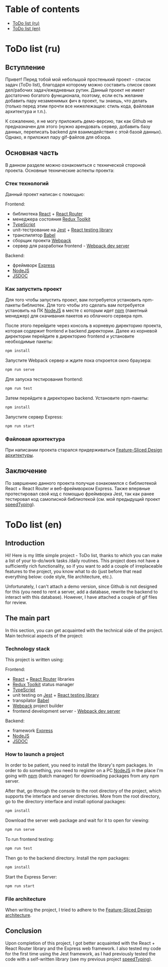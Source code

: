 # Table of contents

* [ToDo list (ru)](#todo-list-ru)
* [ToDo list (en)](#todo-list-en)
  
# ToDo list (ru)

## Вступление
Привет! Перед тобой мой небольшой простенький проект - список задач (ToDo list), благодаря которому можно составить список своих дел/рабочих задач/ежедневных рутин. Данный проект не имеет достаточно богатого функционала, поэтому, если есть желание добавить пару незаменимых фич в проект, ты знаешь, что делать (только перед этим прочти все нижележащее: стиль кода, файловая архитектура и т.п.).

К сожалению, я не могу приложить демо-версию, так как Github не предназначен для этого (нужно арендовать сервер, добавить базу данных, переписать backend для взаимодействия с этой базой данных). Однако, я приложил пару gif-файлов для обзора.

## Основная часть
В данном разделе можно ознакомиться с технической стороной проекта. Основные технические аспекты проекта:

### Стек технологий
Данный проект написан с помощью:

Frontend:
* библиотека [React](https://react.dev/) + [React Router](https://reactrouter.com/en/main)
* менеджера состояния [Redux Toolkit](https://redux-toolkit.js.org/introduction/getting-started)
* [TypeScript](https://www.typescriptlang.org/)
* unit-тестрование на [Jest](https://jestjs.io/) + [React testing library](https://testing-library.com/docs/react-testing-library/intro/)
* транспилятор [Babel](https://babeljs.io/)
* сборщик проекта [Webpack](https://webpack.js.org/)
* сервер для разработки frontend - [Webpack dev server](https://webpack.js.org/configuration/dev-server/)

Backend:
* фреймворк [Express](https://expressjs.com/ru/)
* [NodeJS](https://nodejs.org/)
* [JSDOC](https://jsdoc.app/)

### Как запустить проект
Для того чтобы запустить проект, вам потребуется установить npm-пакеты библиотек. Для того чтобы это сделать вам потребуется установить на ПК [NodeJS](https://nodejs.org/ru/download) в месте с которым идет [npm](https://docs.npmjs.com/cli/v8/commands/npm) (пакетный менеджер) для скачивания пакетов из облачного сервера npm.

После этого перейдите через консоль в корневую директорию проекта, которая содержит frontend и backend директории. Далее из корневой директории перейдите в директорию frontend и установите необходимые пакеты:
```txt
npm install
```
Запустите Webpack сервер и ждите пока откроется окно браузера:
```txt
npm run serve
```
Для запуска тестирования frontend:
```txt
npm run test
```
Затем перейдите в директорию backend. Установите npm-пакеты:
```txt
npm install
```
Запустите сервер Express:
```txt
npm run start
```
  
### Файловая архитектура
При написании проекта старался придерживаться [Feature-Sliced Design архитектуры](https://feature-sliced.design/docs/get-started/overview).

## Заключение
По завршению данного проекта получше ознакомился с библиотекой React + React Router и веб-фреймворком Express. Также впервные протестировал свой код с помощью фреймворка Jest, так как ранее тестировал код самописной библиотекой (см. мой предыдущий проект [speedTyping](https://github.com/Gleb001/speedTyping/tree/main)).



# ToDo list (en)
## Introduction
Hi! Here is my little simple project - ToDo list, thanks to which you can make a list of your to-do/work tasks /daily routines. This project does not have a sufficiently rich functionality, so if you want to add a couple of irreplaceable features to the project, you know what to do (just before that read everything below: code style, file architecture, etc.).

Unfortunately, I can't attach a demo version, since Github is not designed for this (you need to rent a server, add a database, rewrite the backend to interact with this database). However, I have attached a couple of gif files for review.

## The main part
In this section, you can get acquainted with the technical side of the project. Main technical aspects of the project:

### Technology stack
This project is written using:

Frontend:
* [React](https://react.dev/) + [React Router](https://reactrouter.com/en/main) libraries
* [Redux Toolkit](https://redux-toolkit.js.org/introduction/getting-started) status manager
* [TypeScript](https://www.typescriptlang.org/)
* unit testing on [Jest](https://jestjs.io/) + [React testing library](https://testing-library.com/docs/react-testing-library/intro/)
* transpilator [Babel](https://babeljs.io/)
* [Webpack](https://webpack.js.org/) project builder
* frontend development server - [Webpack dev server](https://webpack.js.org/configuration/dev-server/)

Backend:
* framework [Express](https://expressjs.com/ru/)
* [NodeJS](https://nodejs.org/)
* [JSDOC](https://jsdoc.app/)

### How to launch a project
In order to be patient, you need to install the library's npm packages. In order to do something, you need to register on a PC [NodeJS](https://nodejs.org/ru/download ) in the place I'm going with [npm](https://docs.npmjs.com/cli/v8/commands/npm ) (batch manager) for downloading packages from any npm server.

After that, go through the console to the root directory of the project, which supports the interface and server directories. More from the root directory, go to the directory interface and install optional packages:
``` txt
npm install
```
Download the server web package and wait for it to open for viewing:
```txt
npm run serve
```
To run frontend testing:
```txt
npm run test
```
Then go to the backend directory. Install the npm packages:
```txt
npm install
```
Start the Express Server:
```txt
npm run start
```

### File architecture
When writing the project, I tried to adhere to the [Feature-Sliced Design architecture](https://feature-sliced.design/docs/get-started/overview ).

## Conclusion
Upon completion of this project, I got better acquainted with the React + React Router library and the Express web framework. I also tested my code for the first time using the Jest framework, as I had previously tested the code with a self-written library (see my previous project [speedTyping](https://github.com/Gleb001/speedTyping/tree/main )).
